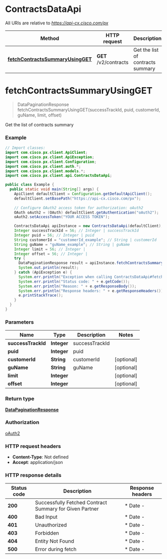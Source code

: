 # ContractsDataApi

All URIs are relative to *https://api-cx.cisco.com/px*

| Method | HTTP request | Description |
|------------- | ------------- | -------------|
| [**fetchContractsSummaryUsingGET**](ContractsDataApi.md#fetchContractsSummaryUsingGET) | **GET** /v2/contracts | Get the list of contracts summary |


<a name="fetchContractsSummaryUsingGET"></a>
# **fetchContractsSummaryUsingGET**
> DataPaginationResponse fetchContractsSummaryUsingGET(successTrackId, puid, customerId, guName, limit, offset)

Get the list of contracts summary

### Example
```java
// Import classes:
import com.cisco.px.client.ApiClient;
import com.cisco.px.client.ApiException;
import com.cisco.px.client.Configuration;
import com.cisco.px.client.auth.*;
import com.cisco.px.client.models.*;
import com.cisco.px.client.api.ContractsDataApi;

public class Example {
  public static void main(String[] args) {
    ApiClient defaultClient = Configuration.getDefaultApiClient();
    defaultClient.setBasePath("https://api-cx.cisco.com/px");
    
    // Configure OAuth2 access token for authorization: oAuth2
    OAuth oAuth2 = (OAuth) defaultClient.getAuthentication("oAuth2");
    oAuth2.setAccessToken("YOUR ACCESS TOKEN");

    ContractsDataApi apiInstance = new ContractsDataApi(defaultClient);
    Integer successTrackId = 56; // Integer | successTrackId
    Integer puid = 56; // Integer | puid
    String customerId = "customerId_example"; // String | customerId
    String guName = "guName_example"; // String | guName
    Integer limit = 56; // Integer | 
    Integer offset = 56; // Integer | 
    try {
      DataPaginationResponse result = apiInstance.fetchContractsSummaryUsingGET(successTrackId, puid, customerId, guName, limit, offset);
      System.out.println(result);
    } catch (ApiException e) {
      System.err.println("Exception when calling ContractsDataApi#fetchContractsSummaryUsingGET");
      System.err.println("Status code: " + e.getCode());
      System.err.println("Reason: " + e.getResponseBody());
      System.err.println("Response headers: " + e.getResponseHeaders());
      e.printStackTrace();
    }
  }
}
```

### Parameters

| Name | Type | Description  | Notes |
|------------- | ------------- | ------------- | -------------|
| **successTrackId** | **Integer**| successTrackId | |
| **puid** | **Integer**| puid | |
| **customerId** | **String**| customerId | [optional] |
| **guName** | **String**| guName | [optional] |
| **limit** | **Integer**|  | [optional] |
| **offset** | **Integer**|  | [optional] |

### Return type

[**DataPaginationResponse**](DataPaginationResponse.md)

### Authorization

[oAuth2](../README.md#oAuth2)

### HTTP request headers

 - **Content-Type**: Not defined
 - **Accept**: application/json

### HTTP response details
| Status code | Description | Response headers |
|-------------|-------------|------------------|
| **200** | Successfully Fetched Contract Summary for Given Partner |  * Date -  <br>  |
| **400** | Bad Input |  * Date -  <br>  |
| **401** | Unauthorized |  * Date -  <br>  |
| **403** | Forbidden |  * Date -  <br>  |
| **404** | Entity Not Found |  * Date -  <br>  |
| **500** | Error during fetch |  * Date -  <br>  |

